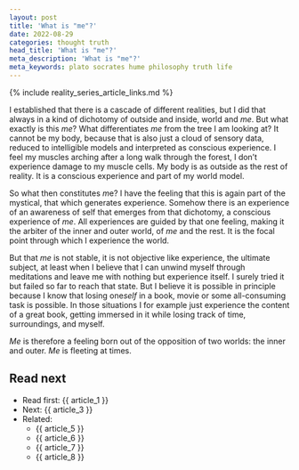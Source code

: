 ```yaml
---
layout: post
title: 'What is "me"?'
date: 2022-08-29
categories: thought truth
head_title: 'What is "me"?'
meta_description: 'What is "me"?'
meta_keywords: plato socrates hume philosophy truth life
---
```


{% include reality_series_article_links.md %}

I established that there is a cascade of different realities, but I did that always in a kind of dichotomy of outside and inside, world and *me*. But what exactly is this *me*? What differentiates *me* from the tree I am looking at? It cannot be my body, because that is also just a cloud of sensory data, reduced to intelligible models and interpreted as conscious experience. I feel my muscles arching after a long walk through the forest, I don’t experience damage to my muscle cells. My body is as outside as the rest of reality. It is a conscious experience and part of my world model.

So what then constitutes *m*e? I have the feeling that this is again part of the mystical, that which generates experience. Somehow there is an experience of an awareness of self that emerges from that dichotomy, a conscious experience of *me*. All experiences are guided by that one feeling, making it the arbiter of the inner and outer world, of *me* and the rest. It is the focal point through which I experience the world.

But that *me* is not stable, it is not objective like experience, the ultimate subject, at least when I believe that I can unwind myself through meditations and leave me with nothing but experience itself. I surely tried it but failed so far to reach that state. But I believe it is possible in principle because I know that losing one*self* in a book, movie or some all-consuming task is possible. In those situations I for example just experience the content of a great book, getting immersed in it while losing track of time, surroundings, and myself.

*Me* is therefore a feeling born out of the opposition of two worlds: the inner and outer. *Me* is fleeting at times.

## Read next
* Read first: {{ article_1 }}
* Next: {{ article_3 }}
* Related:
  * {{ article_5 }}
  * {{ article_6 }}
  * {{ article_7 }}
  * {{ article_8 }}